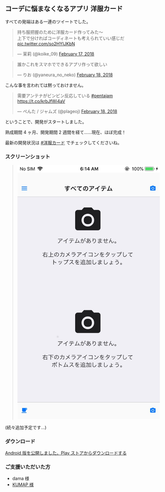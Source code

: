 ## コーデに悩まなくなるアプリ 洋服カード

すべての発端はある一連のツイートでした。

<blockquote class="twitter-tweet" data-lang="en"><p lang="ja" dir="ltr">持ち服把握のために洋服カード作ってみた〜<br>上下で分ければコーディネートも考えられていい感じだ <a href="https://t.co/so2HYIJKbN">pic.twitter.com/so2HYIJKbN</a></p>&mdash; 茉莉 (@koike_09) <a href="https://twitter.com/koike_09/status/964762592886452224?ref_src=twsrc%5Etfw">February 17, 2018</a></blockquote>

<blockquote class="twitter-tweet" data-lang="en"><p lang="ja" dir="ltr">誰かこれをスマホでできるアプリ作って欲しい</p>&mdash; りお (@yaneura_no_neko) <a href="https://twitter.com/yaneura_no_neko/status/965136536348983296?ref_src=twsrc%5Etfw">February 18, 2018</a></blockquote>

こんな事を言われては黙っておけません。

<blockquote tw-load class="twitter-tweet" data-lang="en"><p lang="ja" dir="ltr">需要アンテナがビンビン反応している <a href="https://twitter.com/hashtag/pentajam?src=hash&amp;ref_src=twsrc%5Etfw">#pentajam</a> <a href="https://t.co/krbJfWi4aV">https://t.co/krbJfWi4aV</a></p>&mdash; ぺんた / ジャムズ (@plageoj) <a href="https://twitter.com/plageoj/status/965233972849475585?ref_src=twsrc%5Etfw">February 18, 2018</a></blockquote>

ということで、開発がスタートしました。

熟成期間 4 ヶ月、開発期間 2 週間を経て……現在、ほぼ完成！

最新の開発状況は [#洋服カード](//twitter.com/search?q=%23%E6%B4%8B%E6%9C%8D%E3%82%AB%E3%83%BC%E3%83%89&src=typd) でチェックしてくださいね。

### スクリーンショット

> [![](img/clothscard-empty.jpg)](img/clothscard-empty.jpg)

(続々追加予定です…)

### ダウンロード

[Android 版を公開しました。Play ストアからダウンロードする](//play.google.com/store/apps/details?id=team.ishihara.clothscard)

### ご支援いただいた方

- dama 様
- [KUMAP 様](//twitter.com/kumapadsense)
